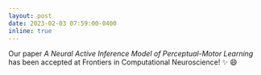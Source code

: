 ```yaml
---
layout: post
date: 2023-02-03 07:59:00-0400
inline: true
---
```


Our paper _A Neural Active Inference Model of Perceptual-Motor Learning_ has been accepted at Frontiers in Computational Neuroscience! :sparkles: :smile:
